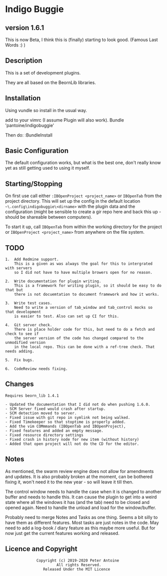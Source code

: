 # Indigo Buggie #
## version 1.6.1 ###

This is now Beta, I think this is (finally) starting to look good. (Famous Last Words :) )

## Description ##

This is a set of development plugins.

They are all based on the BeornLib libraries.

## Installation ##

Using vundle so install in the usual way.

add to your vimrc (I assume Plugin will also work).
Bundle 'pantoine/indigobuggie'

Then do:
:BundleInstall


## Basic Configuration ##

The default configuration works, but what is the best one, don't really know yet
as still getting used to using it myself.

## Starting/Stopping ##

On first use call either `:IBOpenProject <project_name>` or `IBOpenTab` from the project
directory. This will set up the config in the default location `~\.config\indigobuggie\<dirname>`
with the plugin data and the configuration (might be sensible to create a gir repo here
and back this up - should be shareable between computers).

To start it up, call `IBOpenTab` from within the working directory for the project or
`IBOpenProject <project_name>` from anywhere on the file system.

## TODO ##

    1.  Add Redmine support.
        This is a given as was always the goal for this to intergrated with servers
        so I did not have to have multiple browers open for no reason.

    2.  Write documentation for plugin writing.
        This is a framework for writing plugin, so it should be easy to do that but
        there is not docuemtation to document framework and how it works.

    3.  Write test cases.
        Need to write a version of tab_window and tab_control mocks so that development
        is easier to test. Also can set up CI for this.

    4.  Git server check.
        There is place holder code for this, but need to do a fetch and check to see if
        the server version of the code has changed compared to the unmodified version
        in the local repo. This can be done with a ref-tree check. That needs adding.

    5.  Fix bugs.

    6.  CodeReview needs fixing.

## Changes ##

	Requires beorn_lib 1.4.1

    - Updated the documentation that I did not do when pushing 1.6.0.
    - SCM Server fixed would crash after startup.
    - SCM detection moved to server.
    - Fixed issue with git repo in symlink not being walked.
    - Fixed Timekeeper so that stoptime is properly added.
    - Add the vim COMmmands (IBOpenTab and IBOpenProject),
    - Fixed features and added an empty message.
    - Fixed resource directory settings
    - Fixed crash in history node for new item (without history)
	- Added that open project will not do the CD for the editor.

## Notes ##

As mentioned, the swarm review engine does not allow for amendments and updates. It
is also probably broken at the moment, can be bothered fixing it, won't need it to
the new year - so will leave it till then.

The control window needs to handle the case when it is changed to another buffer
and needs to handle this. It can cause the plugin to get into a weird state where
all the windows it has (and the tab) need to be closed and opened again. Need to
handle the unload and load for the window/buffer.

Probably need to merge Notes and Tasks as one thing. Seems a bit silly to have them
as different features. Most tasks are just notes in the code. May need to add a
log-book / diary feature as this maybe more useful. But for now just get the current
features working and released.

## Licence and Copyright ##
                  Copyright (c) 2019-2020 Peter Antoine
                           All rights Reserved.
                     Released Under the MIT Licence
